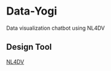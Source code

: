 # Data-Yogi
Data visualization chatbot using NL4DV 

## Design Tool
[NL4DV](https://nl4dv.github.io/nl4dv/)
